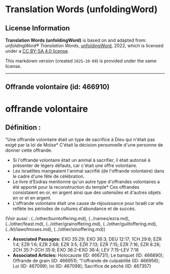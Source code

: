 # Translation Words (unfoldingWord)

## License Information

**Translation Words (unfoldingWord)** is based on and adapted from: _unfoldingWord® Translation Words_, [unfoldingWord](https://unfoldingword.org/utw), 2022, which is licensed under a [CC BY-SA 4.0 license](https://creativecommons.org/licenses/by-sa/4.0/legalcode.en).

This markdown version (created `2025-10-09`) is provided under the same license.



--------------------------------

## Offrande volontaire (id: 466910)

offrande volontaire
===================

Définition :
------------

"Une offrande volontaire était un type de sacrifice à Dieu qui n'était pas exigé par la loi de Moïse\* C'était la décision personnelle d'une personne de donner cette offrande.

* Si l'offrande volontaire était un animal à sacrifier, il était autorisé à présenter de légers défauts, car c'était une offre volontaire.
* Les Israélites mangeaient l'animal sacrifié (de l'offrande volontaire) dans le cadre d'une fête de célébration.
* Le livre d'Esdras mentionne qu'un autre type d'offrandes volontaires a été apporté pour la reconstruction du temple\* Ces offrandes consistaient en or, en argent ainsi que des ustensiles et d'autres objets en or et en argent.
* L'offrande volontaire était une cause de réjouissance pour Israël car elle reflète les périodes de cultures d'abondance et de succès.

(Voir aussi : (../other/burntoffering.md), (../names/ezra.md), (../other/feast.md), (../other/grainoffering.md), (../other/guiltoffering.md), (../kt/lawofmoses.md), (../other/sinoffering.md))

* **Associated Passages:** EXO 35:29; EXO 36:3; DEU 12:17; 1CH 29:6; EZR 1:4; EZR 1:6; EZR 2:68; EZR 3:5; EZR 7:13; EZR 7:15; EZR 7:16; EZR 8:28; 2CH 35:7–2CH 35:9; EXO 36:2–EXO 36:4; LEV 7:15–LEV 7:16
* **Associated Articles:** Holocauste  (ID: 466731); Le banquet (ID: 466890); Offrande de grain (ID: 466951); &quot;l'offrande de culpabilité  (ID: 466956); Loi (ID: 467099); loi (ID: 467098); Sacrifice de péché (ID: 467357)

